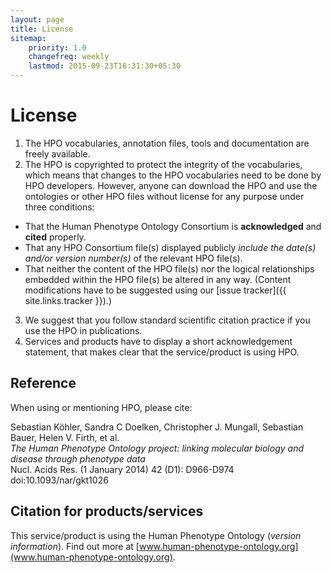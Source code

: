 ```yaml
---
layout: page
title: License
sitemap:
    priority: 1.0
    changefreq: weekly
    lastmod: 2015-09-23T16:31:30+05:30
---
```


# License

 1. The HPO vocabularies, annotation files, tools and documentation are freely available. 
 2. The HPO is copyrighted to protect the integrity of the vocabularies, which means that changes to the HPO vocabularies need to be done by HPO developers. 
    However, anyone can download the HPO and use the ontologies or other HPO files without license for any purpose under three conditions:
  * That the Human Phenotype Ontology Consortium is **acknowledged** and **cited** properly.
  * That any HPO Consortium file(s) displayed publicly *include the date(s) and/or version number(s)* of the relevant HPO file(s).
  * That neither the content of the HPO file(s) nor the logical relationships embedded within the HPO file(s) be altered in any way. (Content modifications have to be suggested using our [issue tracker]({{ site.links.tracker }}).)
 3. We suggest that you follow standard scientific citation practice if you use the HPO in publications.
 4. Services and products have to display a short acknowledgement statement, that makes clear that the service/product is using HPO.
 
 
 
## Reference

When using or mentioning HPO, please cite:

Sebastian Köhler, Sandra C Doelken, Christopher J. Mungall, Sebastian Bauer, Helen V. Firth, et al.  
*The Human Phenotype Ontology project: linking molecular biology and disease through phenotype data*  
Nucl. Acids Res. (1 January 2014) 42 (D1): D966-D974 doi:10.1093/nar/gkt1026
 
## Citation for products/services

This service/product is using the Human Phenotype Ontology (*version information*). Find out more at [www.human-phenotype-ontology.org](www.human-phenotype-ontology.org).
